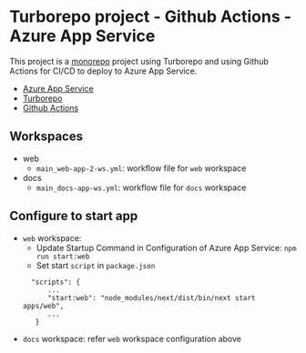 # Turborepo project - Github Actions - Azure App Service

This project is a [monorepo](https://monorepo.tools/) project using Turborepo and using Github Actions for CI/CD to deploy to Azure App Service.
- [Azure App Service](https://azure.microsoft.com/en-us/products/app-service)
- [Turborepo](https://turbo.build/repo/docs)
- [Github Actions](https://github.com/features/actions)
## Workspaces
- web
  - `main_web-app-2-ws.yml`: workflow file for `web` workspace
- docs
  - `main_docs-app-ws.yml`: workflow file for `docs` workspace

## Configure to start app
- `web` workspace:
  - Update Startup Command in Configuration of Azure App Service: `npm run start:web`
  - Set start `script` in `package.json`
  ```
    "scripts": {
        ...
        "start:web": "node_modules/next/dist/bin/next start apps/web",
        ...
     }
  ```
- `docs` workspace: refer `web` workspace configuration above

